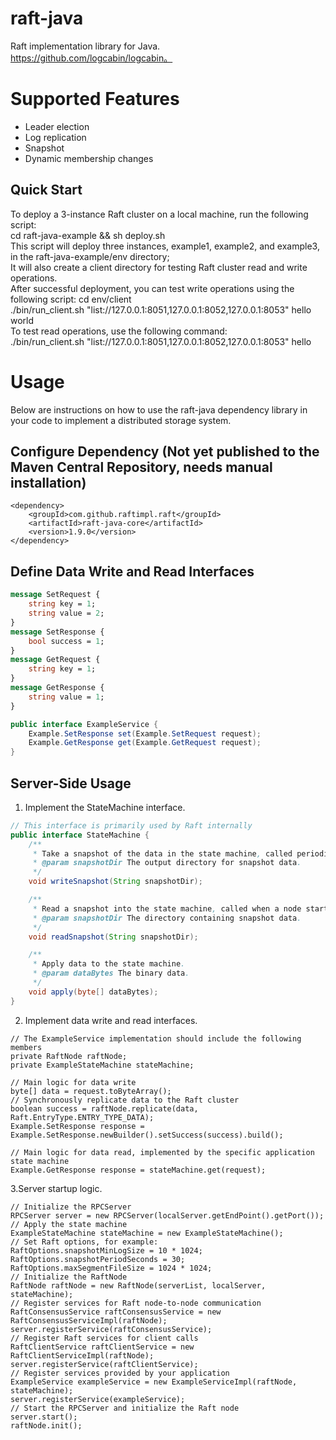 # raft-java
Raft implementation library for Java.<br>
https://github.com/logcabin/logcabin。

# Supported Features

* Leader election
* Log replication
* Snapshot
* Dynamic membership changes

## Quick Start
To deploy a 3-instance Raft cluster on a local machine, run the following script:<br>
cd raft-java-example && sh deploy.sh <br>
This script will deploy three instances, example1, example2, and example3, in the raft-java-example/env directory;<br>
It will also create a client directory for testing Raft cluster read and write operations.<br>
After successful deployment, you can test write operations using the following script:
cd env/client <br>
./bin/run_client.sh "list://127.0.0.1:8051,127.0.0.1:8052,127.0.0.1:8053" hello world <br>
To test read operations, use the following command:<br>
./bin/run_client.sh "list://127.0.0.1:8051,127.0.0.1:8052,127.0.0.1:8053" hello


# Usage
Below are instructions on how to use the raft-java dependency library in your code to implement a distributed storage system.
## Configure Dependency (Not yet published to the Maven Central Repository, needs manual installation)
```
<dependency>
    <groupId>com.github.raftimpl.raft</groupId>
    <artifactId>raft-java-core</artifactId>
    <version>1.9.0</version>
</dependency>
```

## Define Data Write and Read Interfaces
```protobuf
message SetRequest {
    string key = 1;
    string value = 2;
}
message SetResponse {
    bool success = 1;
}
message GetRequest {
    string key = 1;
}
message GetResponse {
    string value = 1;
}
```
```java
public interface ExampleService {
    Example.SetResponse set(Example.SetRequest request);
    Example.GetResponse get(Example.GetRequest request);
}
```

## Server-Side Usage
1. Implement the StateMachine interface.
```java
// This interface is primarily used by Raft internally
public interface StateMachine {
    /**
     * Take a snapshot of the data in the state machine, called periodically by each node locally.
     * @param snapshotDir The output directory for snapshot data.
     */
    void writeSnapshot(String snapshotDir);

    /**
     * Read a snapshot into the state machine, called when a node starts.
     * @param snapshotDir The directory containing snapshot data.
     */
    void readSnapshot(String snapshotDir);

    /**
     * Apply data to the state machine.
     * @param dataBytes The binary data.
     */
    void apply(byte[] dataBytes);
}

```

2. Implement data write and read interfaces.
```
// The ExampleService implementation should include the following members
private RaftNode raftNode;
private ExampleStateMachine stateMachine;
```
```
// Main logic for data write
byte[] data = request.toByteArray();
// Synchronously replicate data to the Raft cluster
boolean success = raftNode.replicate(data, Raft.EntryType.ENTRY_TYPE_DATA);
Example.SetResponse response = Example.SetResponse.newBuilder().setSuccess(success).build();

```
```
// Main logic for data read, implemented by the specific application state machine
Example.GetResponse response = stateMachine.get(request);

```

3.Server startup logic.
```
// Initialize the RPCServer
RPCServer server = new RPCServer(localServer.getEndPoint().getPort());
// Apply the state machine
ExampleStateMachine stateMachine = new ExampleStateMachine();
// Set Raft options, for example:
RaftOptions.snapshotMinLogSize = 10 * 1024;
RaftOptions.snapshotPeriodSeconds = 30;
RaftOptions.maxSegmentFileSize = 1024 * 1024;
// Initialize the RaftNode
RaftNode raftNode = new RaftNode(serverList, localServer, stateMachine);
// Register services for Raft node-to-node communication
RaftConsensusService raftConsensusService = new RaftConsensusServiceImpl(raftNode);
server.registerService(raftConsensusService);
// Register Raft services for client calls
RaftClientService raftClientService = new RaftClientServiceImpl(raftNode);
server.registerService(raftClientService);
// Register services provided by your application
ExampleService exampleService = new ExampleServiceImpl(raftNode, stateMachine);
server.registerService(exampleService);
// Start the RPCServer and initialize the Raft node
server.start();
raftNode.init();

```
